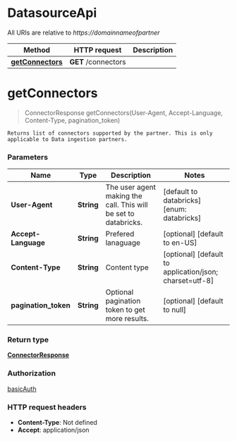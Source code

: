 # DatasourceApi

All URIs are relative to *https://domainnameofpartner*

| Method | HTTP request | Description |
|------------- | ------------- | -------------|
| [**getConnectors**](DatasourceApi.md#getConnectors) | **GET** /connectors |  |


<a name="getConnectors"></a>
# **getConnectors**
> ConnectorResponse getConnectors(User-Agent, Accept-Language, Content-Type, pagination\_token)



    Returns list of connectors supported by the partner. This is only applicable to Data ingestion partners.

### Parameters

|Name | Type | Description  | Notes |
|------------- | ------------- | ------------- | -------------|
| **User-Agent** | **String**| The user agent making the call. This will be set to databricks. | [default to databricks] [enum: databricks] |
| **Accept-Language** | **String**| Prefered lanaguage | [optional] [default to en-US] |
| **Content-Type** | **String**| Content type | [optional] [default to application/json; charset&#x3D;utf-8] |
| **pagination\_token** | **String**| Optional pagination token to get more results. | [optional] [default to null] |

### Return type

[**ConnectorResponse**](../Models/ConnectorResponse.md)

### Authorization

[basicAuth](../README.md#basicAuth)

### HTTP request headers

- **Content-Type**: Not defined
- **Accept**: application/json

